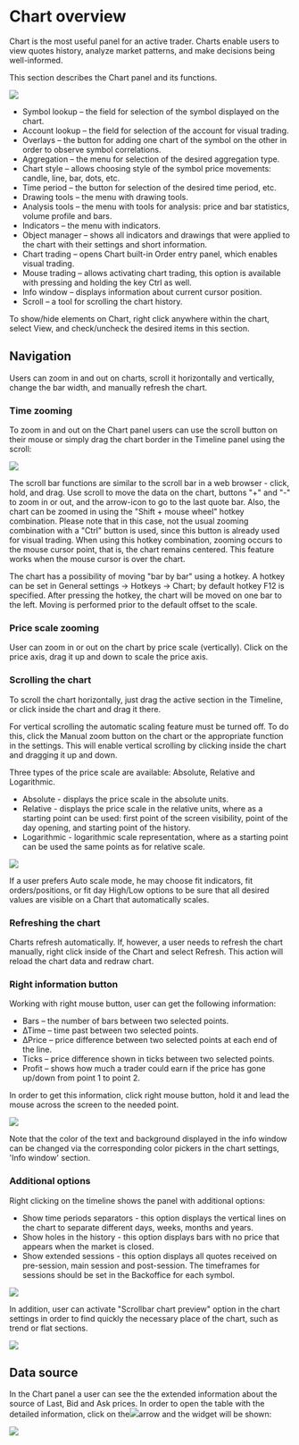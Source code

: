 # Chart overview

Chart is the most useful panel for an active trader. Charts enable users to view quotes history, analyze market patterns, and make decisions being well-informed.

This section describes the Chart panel and its functions.

![](../../../../.gitbook/assets/lines.png)

* Symbol lookup – the field for selection of the symbol displayed on the chart.
* Account lookup – the field for selection of the account for visual trading.
* Overlays – the button for adding one chart of the symbol on the other in order to observe symbol correlations.
* Aggregation – the menu for selection of the desired aggregation type.
* Chart style – allows choosing style of the symbol price movements: candle, line, bar, dots, etc.
* Time period – the button for selection of the desired time period, etc.
* Drawing tools – the menu with drawing tools.
* Analysis tools – the menu with tools for analysis: price and bar statistics, volume profile and bars.
* Indicators – the menu with indicators.
* Object manager – shows all indicators and drawings that were applied to the chart with their settings and short information.
* Chart trading – opens Chart built-in Order entry panel, which enables visual trading.
* Mouse trading – allows activating chart trading, this option is available with pressing and holding the key Ctrl as well.
* Info window – displays information about current cursor position.
* Scroll – a tool for scrolling the chart history.

To show/hide elements on Chart, right click anywhere within the chart, select View, and check/uncheck the desired items in this section.

## Navigation

Users can zoom in and out on charts, scroll it horizontally and vertically, change the bar width, and manually refresh the chart.

### **Time zooming**

To zoom in and out on the Chart panel users can use the scroll button on their mouse or simply drag the chart border in the Timeline panel using the scroll:

![](../../../../.gitbook/assets/2%20%2829%29.png)

The scroll bar functions are similar to the scroll bar in a web browser - click, hold, and drag. Use scroll to move the data on the chart, buttons "+" and "-" to zoom in or out, and the arrow-icon to go to the last quote bar. Also, the chart can be zoomed in using the "Shift + mouse wheel" hotkey combination. Please note that in this case, not the usual zooming combination with a "Ctrl" button is used, since this button is already used for visual trading. When using this hotkey combination, zooming occurs to the mouse cursor point, that is, the chart remains centered. This feature works when the mouse cursor is over the chart.

The chart has a possibility of moving "bar by bar" using a hotkey. A hotkey can be set in General settings -&gt; Hotkeys -&gt; Chart; by default hotkey F12 is specified. After pressing the hotkey, the chart will be moved on one bar to the left. Moving is performed prior to the default offset to the scale.

### **Price scale zooming**

User can zoom in or out on the chart by price scale \(vertically\). Click on the price axis, drag it up and down to scale the price axis.

### **Scrolling the chart**

To scroll the chart horizontally, just drag the active section in the Timeline, or click inside the chart and drag it there.

For vertical scrolling the automatic scaling feature must be turned off. To do this, click the Manual zoom button on the chart or the appropriate function in the settings. This will enable vertical scrolling by clicking inside the chart and dragging it up and down.

Three types of the price scale are available: Absolute, Relative and Logarithmic.

* Absolute - displays the price scale in the absolute units.
* Relative - displays the price scale in the relative units, where as a starting point can be used: first point of the screen visibility, point of the day opening, and starting point of the history.
* Logarithmic - logarithmic scale representation, where as a starting point can be used the same points as for relative scale.

![](../../../../.gitbook/assets/3%20%284%29.png)

If a user prefers Auto scale mode, he may choose fit indicators, fit orders/positions, or fit day High/Low options to be sure that all desired values are visible on a Chart that automatically scales.

### **Refreshing the chart**

Charts refresh automatically. If, however, a user needs to refresh the chart manually, right click inside of the Chart and select Refresh. This action will reload the chart data and redraw chart.

### **Right information button**

Working with right mouse button, user can get the following information:

* Bars – the number of bars between two selected points.
* ∆Time – time past between two selected points.
* ∆Price – price difference between two selected points at each end of the line.
* Ticks – price difference shown in ticks between two selected points.
* Profit – shows how much a trader could earn if the price has gone up/down from point 1 to point 2.

In order to get this information, click right mouse button, hold it and lead the mouse across the screen to the needed point.

![](../../../../.gitbook/assets/4%20%2842%29.png)

Note that the color of the text and background displayed in the info window can be changed via the corresponding color pickers in the chart settings, 'Info window' section.

### **Additional options**

Right clicking on the timeline shows the panel with additional options:

* Show time periods separators - this option displays the vertical lines on the chart to separate different days, weeks, months and years.
* Show holes in the history - this option displays bars with no price that appears when the market is closed.
* Show extended sessions - this option displays all quotes received on pre-session, main session and post-session. The timeframes for sessions should be set in the Backoffice for each symbol.

![](../../../../.gitbook/assets/5%20%2823%29.png)

In addition, user can activate "Scrollbar chart preview" option in the chart settings in order to find quickly the necessary place of the chart, such as trend or flat sections.

![](../../../../.gitbook/assets/6%20%2830%29.png)

## Data source <a id="data-source"></a>

In the Chart panel a user can see the the extended information about the source of Last, Bid and Ask prices. In order to open the table with the detailed information, click on the![](../../../../.gitbook/assets/chart-arrow-kopiya.png)arrow and the widget will be shown:

![](../../../../.gitbook/assets/chart-full.png)

